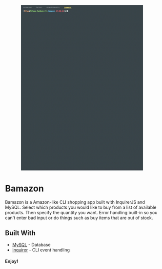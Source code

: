 <div align="center">
    <a href="https://github.com/milesbowles/Bamazon">
        <img src="https://github.com/milesbowles/Bamazon/blob/master/screenshots/bamzon-preview.gif" alt="Bamazon Demo GIF" width="400"/>
    </a>
</div>

# Bamazon

Bamazon is a Amazon-like CLI shopping app built with InquirerJS and MySQL. Select which products you would like to buy from a list of available products. Then specify the quantity you want. Error handling built-in so you can't enter bad input or do things such as buy items that are out of stock.

## Built With

* [MySQL]() - Database
* [Inquirer](https://www.npmjs.com/package/inquirer) - CLI event handling


#### Enjoy!